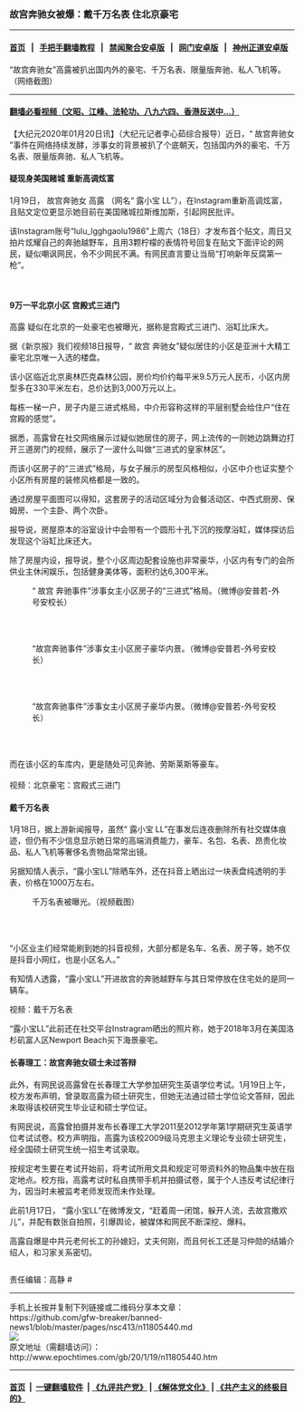 ### 故宫奔驰女被爆：戴千万名表 住北京豪宅
------------------------

#### [首页](https://github.com/gfw-breaker/banned-news1/blob/master/README.md) &nbsp;&nbsp;|&nbsp;&nbsp; [手把手翻墙教程](https://github.com/gfw-breaker/guides/wiki) &nbsp;&nbsp;|&nbsp;&nbsp; [禁闻聚合安卓版](https://github.com/gfw-breaker/bn-android) &nbsp;&nbsp;|&nbsp;&nbsp; [网门安卓版](https://github.com/oGate2/oGate) &nbsp;&nbsp;|&nbsp;&nbsp; [神州正道安卓版](https://github.com/SzzdOgate/update) 



<div><img alt="" class="aligncenter wp-post-image" src="http://i.epochtimes.com/assets/uploads/2020/01/FotoJet-2-600x400.jpg"/>
<div class="red16 caption">
 “故宫奔驰女”高露被扒出国内外的豪宅、千万名表、限量版奔驰、私人飞机等。（网络截图）
</div>
</div><hr/>

#### [翻墙必看视频（文昭、江峰、法轮功、八九六四、香港反送中...）](https://github.com/gfw-breaker/banned-news1/blob/master/pages/link3.md)

<div><p>
 【大纪元2020年01月20日讯】（大纪元记者李心茹综合报导）近日，“
 <ok href="http://www.epochtimes.com/gb/tag/%E6%95%85%E5%AE%AB%E5%A5%94%E9%A9%B0%E5%A5%B3.html">
  故宫奔驰女
 </ok>
 ”事件在网络持续发酵，涉事女的背景被扒了个底朝天，包括国内外的豪宅、千万名表、限量版奔驰、私人飞机等。
</p>
<h4>
 疑现身美国赌城 重新高调炫富
</h4>
<p>
 1月19日，
 <ok href="http://www.epochtimes.com/gb/tag/%E6%95%85%E5%AE%AB%E5%A5%94%E9%A9%B0%E5%A5%B3.html">
  故宫奔驰女
 </ok>
 <ok href="http://www.epochtimes.com/gb/tag/%E9%AB%98%E9%9C%B2.html">
  高露
 </ok>
 （网名“
 <ok href="http://www.epochtimes.com/gb/tag/%E9%9C%B2%E5%B0%8F%E5%AE%9D.html">
  露小宝
 </ok>
 LL”），在Instagram重新高调炫富，且贴文定位更显示她目前在美国赌城拉斯维加斯，引起网民批评。
</p>
<p>
 该Instagram账号“lulu_lgghgaolu1986”上周六（18日）才发布首个贴文，周日又拍片炫耀自己的奔驰越野车，且用3颗柠檬的表情符号回复在贴文下面评论的网民，疑似嘲讽网民，令不少网民不满。有网民直言要让当局“打响新年反腐第一枪”。
</p>
<p>
 <ok href="http://i.epochtimes.com/assets/uploads/2020/01/137a-inhcycc3281117.jpg">
  <img alt="" class="aligncenter wp-image-11805449 size-full" src="http://i.epochtimes.com/assets/uploads/2020/01/137a-inhcycc3281117.jpg"/>
 </ok>
 <ok href="http://i.epochtimes.com/assets/uploads/2020/01/25ec-inhcycc3281841.jpg">
  <img alt="" class="aligncenter wp-image-11805448 size-full" src="http://i.epochtimes.com/assets/uploads/2020/01/25ec-inhcycc3281841.jpg"/>
 </ok>
</p>
<h4>
 9万一平北京小区 宫殿式三进门
</h4>
<p>
 <ok href="http://www.epochtimes.com/gb/tag/%E9%AB%98%E9%9C%B2.html">
  高露
 </ok>
 疑似在北京的一处豪宅也被曝光，据称是宫殿式三进门、浴缸比床大。
</p>
<p>
 据《新京报》我们视频18日报导，“
 <ok href="http://www.epochtimes.com/gb/tag/%E6%95%85%E5%AE%AB.html">
  故宫
 </ok>
 奔驰女”疑似居住的小区是亚洲十大精工豪宅北京唯一入选的楼盘。
</p>
<p>
 该小区临近北京奥林匹克森林公园，房价均价约每平米9.5万元人民币，小区内房型多在330平米左右，总价达到3,000万元以上。
</p>
<p>
 每栋一梯一户，房子内是三进式格局，中介形容称这样的平层别墅会给住户“住在宫殿的感觉”。
</p>
<p>
 据悉，高露曾在社交网络展示过疑似她居住的房子，网上流传的一则她边跳舞边打开三道房门的视频，展示了一波什么叫做“三进式的皇家林区”。
</p>
<p>
 而该小区房子的“三进式”格局，与女子展示的房型风格相似，小区中介也证实整个小区所有房屋的装修风格都是一致的。
</p>
<p>
 通过房屋平面图可以得知，这套房子的活动区域分为会餐活动区、中西式厨房、保姆房、一个主卧、两个次卧。
</p>
<p>
 报导说，房屋原本的浴室设计中会带有一个圆形十孔下沉的按摩浴缸，媒体探访后发现这个浴缸比床还大。
</p>
<p>
 除了房屋内设，报导说，整个小区周边配套设施也非常豪华，小区内有专门的会所供业主休闲娱乐，包括健身美体等，面积约达6,300平米。
</p>
<figure class="wp-caption aligncenter" id="attachment_11805457" style="width: 450px">
 <ok href="http://i.epochtimes.com/assets/uploads/2020/01/jo-b9R3iehjDfD-ugNdQDGLCyCn2ttBL-AsbVfgLG1U.jpg">
  <img alt="" class="wp-image-11805457 size-medium" src="http://i.epochtimes.com/assets/uploads/2020/01/jo-b9R3iehjDfD-ugNdQDGLCyCn2ttBL-AsbVfgLG1U-450x338.jpg"/>
 </ok>
 <br/><figcaption class="wp-caption-text">
  “
  <ok href="http://www.epochtimes.com/gb/tag/%E6%95%85%E5%AE%AB.html">
   故宫
  </ok>
  奔驰事件”涉事女主小区房子的“三进式”格局。（微博@安普若-外号安校长）
 </figcaption><br/>
</figure><br/>
<figure class="wp-caption aligncenter" id="attachment_11805461" style="width: 450px">
 <ok href="http://i.epochtimes.com/assets/uploads/2020/01/aihaK5Y2nBeMyCiZ8ksOhUiU5RrxsSP3f-Owmn_jsJo.jpg">
  <img alt="" class="wp-image-11805461 size-medium" src="http://i.epochtimes.com/assets/uploads/2020/01/aihaK5Y2nBeMyCiZ8ksOhUiU5RrxsSP3f-Owmn_jsJo-450x338.jpg"/>
 </ok>
 <br/><figcaption class="wp-caption-text">
  “故宫奔驰事件”涉事女主小区房子豪华内景。（微博@安普若-外号安校长）
 </figcaption><br/>
</figure><br/>
<figure class="wp-caption aligncenter" id="attachment_11805462" style="width: 450px">
 <ok href="http://i.epochtimes.com/assets/uploads/2020/01/thIzpyXDrlTkRXc1RXHaPC9gfh4Tkwdof0tjy39LY8s.jpg">
  <img alt="" class="wp-image-11805462 size-medium" src="http://i.epochtimes.com/assets/uploads/2020/01/thIzpyXDrlTkRXc1RXHaPC9gfh4Tkwdof0tjy39LY8s-450x338.jpg"/>
 </ok>
 <br/><figcaption class="wp-caption-text">
  “故宫奔驰事件”涉事女主小区房子豪华内景。（微博@安普若-外号安校长）
 </figcaption><br/>
</figure><br/>
<p>
 而在该小区的车库内，更是随处可见奔驰、劳斯莱斯等豪车。
 <br/>
 <br/>
 视频：北京豪宅：宫殿式三进门
</p>
<h4>
 戴千万名表
</h4>
<p>
 1月18日，据上游新闻报导，虽然“
 <ok href="http://www.epochtimes.com/gb/tag/%E9%9C%B2%E5%B0%8F%E5%AE%9D.html">
  露小宝
 </ok>
 LL”在事发后连夜删除所有社交媒体痕迹，但仍有不少信息显示她日常的高端消费能力，豪车、名包、名表、昂贵化妆品、私人飞机等奢侈名贵物品常常出镜。
</p>
<p>
 另据知情人表示，“露小宝LL”除晒车外，还在抖音上晒出过一块表盘纯透明的手表，价格在1000万左右。
</p>
<figure class="wp-caption aligncenter" id="attachment_11805567" style="width: 450px">
 <ok href="http://i.epochtimes.com/assets/uploads/2020/01/640-10.jpeg">
  <img alt="" class="wp-image-11805567 size-medium" src="http://i.epochtimes.com/assets/uploads/2020/01/640-10-450x373.jpeg"/>
 </ok>
 <br/><figcaption class="wp-caption-text">
  千万名表被曝光。（视频截图）
 </figcaption><br/>
</figure><br/>
<p>
 “小区业主们经常能刷到她的抖音视频，大部分都是名车、名表、房子等，她不仅是抖音小网红，也是小区名人。”
</p>
<p>
 有知情人透露，“露小宝LL”开进故宫的奔驰越野车与其日常停放在住宅处的是同一辆车。
</p>
<p>
</p>
<p>
 视频：戴千万名表
</p>
<p>
 “露小宝LL”此前还在社交平台Instragram晒出的照片称，她于2018年3月在美国洛杉矶富人区Newport Beach买下海景豪宅。
</p>
<h4>
 长春理工：故宫奔驰女硕士未过答辩
</h4>
<p>
 此外，有网民说高露曾在长春理工大学参加研究生英语学位考试。1月19日上午，校方发布声明，曾录取高露为硕士研究生，但她无法通过硕士学位论文答辩，因此未取得该校研究生毕业证和硕士学位证。
</p>
<p>
 有网民说，高露曾拍摄并发布长春理工大学2011至2012学年第1学期研究生英语学位考试试卷。校方声明指，高露为该校2009级马克思主义理论专业硕士研究生，经全国硕士研究生统一招生考试录取。
</p>
<p>
 按规定考生要在考试开始前，将考试所用文具和规定可带资料外的物品集中放在指定地点。校方指，高露考试时私自携带手机并拍摄试卷，属于个人违反考试纪律行为，因当时未被监考老师发现而未作处理。
</p>
<p>
 此前1月17日， “露小宝LL”在微博发文，“赶着周一闭馆，躲开人流，去故宫撒欢儿”，并配有数张自拍照，引爆舆论，被媒体和网民不断深挖、爆料。
</p>
<p>
 高露自爆是中共元老何长工的孙媳妇，丈夫何刚，而且何长工还是习仲勋的结婚介绍人，和习家关系密切。
</p>
<p>
 <ok href="http://i.epochtimes.com/assets/uploads/2020/01/11-9.jpg">
  <img alt="" class="aligncenter wp-image-11805456 size-full" src="http://i.epochtimes.com/assets/uploads/2020/01/11-9.jpg"/>
 </ok>
</p>
<p>
 责任编辑：高静 #
</p>
</div>
<hr/>
手机上长按并复制下列链接或二维码分享本文章：<br/>
https://github.com/gfw-breaker/banned-news1/blob/master/pages/nsc413/n11805440.md <br/>
<a href='https://github.com/gfw-breaker/banned-news1/blob/master/pages/nsc413/n11805440.md'><img src='https://github.com/gfw-breaker/banned-news1/blob/master/pages/nsc413/n11805440.md.png'/></a> <br/>
原文地址（需翻墙访问）：http://www.epochtimes.com/gb/20/1/19/n11805440.htm


------------------------
#### [首页](https://github.com/gfw-breaker/banned-news1/blob/master/README.md) &nbsp;|&nbsp; [一键翻墙软件](https://github.com/gfw-breaker/nogfw/blob/master/README.md) &nbsp;| [《九评共产党》](https://github.com/gfw-breaker/9ping.md/blob/master/README.md#九评之一评共产党是什么) | [《解体党文化》](https://github.com/gfw-breaker/jtdwh.md/blob/master/README.md) | [《共产主义的终极目的》](https://github.com/gfw-breaker/gczydzjmd.md/blob/master/README.md)


<img src='http://gfw-breaker.win/banned-news/pages/nsc413/n11805440.md' width='0px' height='0px'/>